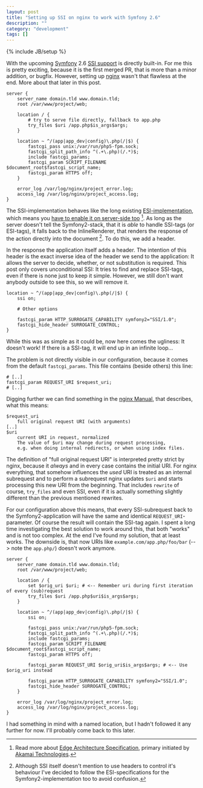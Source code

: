 ```yaml
---
layout: post
title: "Setting up SSI on nginx to work with Symfony 2.6"
description: ""
category: "development"
tags: []
---
```

{% include JB/setup %}

With the upcoming [Symfony](http://symfony.com/) 2.6 [SSI support](https://github.com/symfony/symfony/commit/bf140a8487a19d767b9b57102e74c842e8f0a208)
is directly built-in. For me this is pretty exciting, because it is the first merged PR, that is more than a minor
addition, or bugfix. However, setting up [nginx](http://nginx.org/) wasn't that flawless at the end. More about that later in this post.

~~~nginx
server {
    server_name domain.tld www.domain.tld;
    root /var/www/project/web;

    location / {
        # try to serve file directly, fallback to app.php
        try_files $uri /app.php$is_args$args;
    }

    location ~ ^/(app|app_dev|config)\.php(/|$) {
        fastcgi_pass unix:/var/run/php5-fpm.sock;
        fastcgi_split_path_info ^(.+\.php)(/.*)$;
        include fastcgi_params;
        fastcgi_param SCRIPT_FILENAME $document_root$fastcgi_script_name;
        fastcgi_param HTTPS off;
    }

    error_log /var/log/nginx/project_error.log;
    access_log /var/log/nginx/project_access.log;
}
~~~

The SSI-implementation behaves like the long existing [ESI-implementation](http://symfony.com/doc/current/book/http_cache.html#using-esi-in-symfony2),
which means you [have to enable it on server-side too](http://symfony.com/doc/current/cookbook/cache/varnish.html) [^1].
As long as the server doesn't tell the Symfony2-stack, that it is _able_ to handle SSI-tags (or ESI-tags),
it falls back to the InlineRenderer, that renders the response of the action directly into the document [^2].
To do this, we add a header.

In the response the application itself adds a header. The intention of this header is the exact inverse idea of the
header we send to the application: It allows the server to decide, whether, or not substitution is required. This post
only covers unconditional SSI: It tries to find and replace SSI-tags, even if there is none just to keep it simple.
However, we still don't want anybody outside to see this, so we will remove it.


~~~nginx
location ~ ^/(app|app_dev|config)\.php(/|$) {
    ssi on;

    # Other options

    fastcgi_param HTTP_SURROGATE_CAPABILITY symfony2="SSI/1.0";
    fastcgi_hide_header SURROGATE_CONTROL;
}
~~~

While this was as simple as it could be, now here comes the ugliness: It doesn't work! If there is a SSI-tag, it will end
up in an infinite loop...

The problem is not directly visible in our configuration, because it comes from the default `fastcgi_params`. This
file contains (beside others) this line:

~~~nginx
# [..]
fastcgi_param REQUEST_URI $request_uri;
# [..]
~~~

Digging further we can find something in the [nginx Manual](http://nginx.org/en/docs/http/ngx_http_core_module.html#var_request_uri),
that describes, what this means:

    $request_uri
        full original request URI (with arguments)
    [..]
    $uri
        current URI in request, normalized
        The value of $uri may change during request processing,
        e.g. when doing internal redirects, or when using index files.

The definition of "full original request URI" is interpreted pretty strict by nginx, because it _always_ and in every
case contains the initial URI. For nginx everything, that somehow influences the _used_ URI is treated as an internal
subrequest and to perform a subrequest nginx updates `$uri` and starts processing this new URI from the beginning. That
includes `rewrite` of course, `try_files` and even SSI, even if it is actually something slightly different than the
previous mentioned rewrites.

For our configuration above this means, that every SSI-subrequest back to the Symfony2-application will have the same
and identical `REQUEST_URI`-parameter. Of course the result will contain the SSI-tag again. I spent a long time
investigating the best solution to work around this, that both "works" and is not too complex. At the end I've found my
solution, that at least works. The downside is, that now URIs like `example.com/app.php/foo/bar` (--> note the
`app.php/`) doesn't work anymore.


~~~nginx
server {
    server_name domain.tld www.domain.tld;
    root /var/www/project/web;

    location / {
        set $orig_uri $uri; # <-- Remember uri during first iteration of every (sub)request
        try_files $uri /app.php$uri$is_args$args;
    }

    location ~ ^/(app|app_dev|config)\.php(/|$) {
        ssi on;

        fastcgi_pass unix:/var/run/php5-fpm.sock;
        fastcgi_split_path_info ^(.+\.php)(/.*)$;
        include fastcgi_params;
        fastcgi_param SCRIPT_FILENAME $document_root$fastcgi_script_name;
        fastcgi_param HTTPS off;

        fastcgi_param REQUEST_URI $orig_uri$is_args$args; # <-- Use $orig_uri instead

        fastcgi_param HTTP_SURROGATE_CAPABILITY symfony2="SSI/1.0";
        fastcgi_hide_header SURROGATE_CONTROL;
    }

    error_log /var/log/nginx/project_error.log;
    access_log /var/log/nginx/project_access.log;
}
~~~

I had something in mind with a named location, but I hadn't followed it any further for now.
I'll probably come back to this later.

[^1]: Read more about [Edge Architecture Specification](http://www.w3.org/TR/edge-arch), primary initiated by
      [Akamai Technologies](http://www.akamai.com).

[^2]: Although SSI itself doesn't mention to use headers to control it's
      behaviour I've decided to follow the ESI-specifications for the Symfony2-implementation too to avoid confusion.

